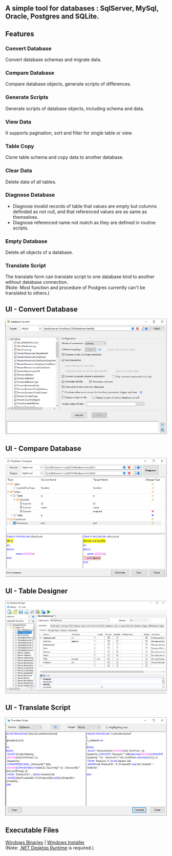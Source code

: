 ## A simple tool for databases : SqlServer, MySql, Oracle, Postgres and SQLite.

## Features
### Convert Database
 Convert database schemas and migrate data.
 
### Compare Database
  Compare database objects, generate scripts of differences. 

### Generate Scripts
   Generate scripts of database objects, including schema and data.   
    
### View Data
  It supports pagination, sort and filter for single table or view.
  
### Table Copy
  Clone table schema and copy data to another database.
  
### Clear Data
  Delete data of all tables.
  
### Diagnose Database
  * Diagnose invalid records of table that values are empty but columns definded as not null, and that referenced values are as same as themselves.
  * Diagnose referenced name not match as they are defined in routine scripts.
  
### Empty Database
  Delete all objects of a database.
  
### Translate Script
  The translate form can translate script to one database kind to another without database connection.
<br/>(Note: Most function and procedure of Postgres currently can't be translated to others.)

## UI - Convert Database
![Convert Database](https://github.com/victor-wiki/StaticResources/blob/master/StaticResources/images/projs/DatabaseManager/Convert.png?raw=true&rid=1)

## UI - Compare Database
![Compare Database](https://github.com/victor-wiki/StaticResources/blob/master/StaticResources/images/projs/DatabaseManager/Compare.png?raw=true&rid=1)

## UI - Table Designer
![Table Designer](https://github.com/victor-wiki/StaticResources/blob/master/StaticResources/images/projs/DatabaseManager/TableDesigner.png?raw=true&rid=1)

## UI - Translate Script
![Translate Script](https://github.com/victor-wiki/StaticResources/blob/master/StaticResources/images/projs/DatabaseManager/TranslateScript.png?raw=true&rid=1)

## Executable Files
[Windows Binaries](https://matix.li/16ffd9b373d0) | [Windows Installer](https://matix.li/1388163487f5)
<br/>(Note: [.NET Desktop Runtime](https://dotnet.microsoft.com/en-us/download/dotnet/3.1) is required.)
